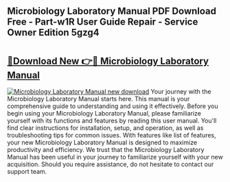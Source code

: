## Microbiology Laboratory Manual PDF Download Free - Part-w1R User Guide Repair - Service Owner Edition 5gzg4

# <h2><a href="http://bc70961.oget.top/?id=Microbiology+Laboratory+Manual">🔗Download New 👉🔴 Microbiology Laboratory Manual</a></h2>

[![Microbiology Laboratory Manual new download](https://i.imgur.com/5g1atiW.png)](http://bc70961.oget.top/?id=Microbiology+Laboratory+Manual)
Your journey with the Microbiology Laboratory Manual starts here. This manual is your comprehensive guide to understanding and using it effectively. Before you begin using your Microbiology Laboratory Manual, please familiarize yourself with its functions and features by reading this user manual. You'll find clear instructions for installation, setup, and operation, as well as troubleshooting tips for common issues. With features like list of features, your new Microbiology Laboratory Manual is designed to maximize productivity and efficiency. We trust that the Microbiology Laboratory Manual has been useful in your journey to familiarize yourself with your new acquisition. Should you require assistance, do not hesitate to contact our support team.
